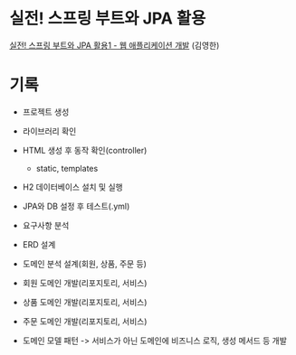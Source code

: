 # 실전! 스프링 부트와 JPA 활용
[실전! 스프링 부트와 JPA 활용1 - 웹 애플리케이션 개발](https://www.inflearn.com/course/%EC%8A%A4%ED%94%84%EB%A7%81%EB%B6%80%ED%8A%B8-JPA-%ED%99%9C%EC%9A%A9-1?) (김영한)

# 기록
- 프로젝트 생성
- 라이브러리 확인
- HTML 생성 후 동작 확인(controller)
  - static, templates
- H2 데이터베이스 설치 및 실행
- JPA와 DB 설정 후 테스트(.yml)

- 요구사항 분석
- ERD 설계
- 도메인 분석 설계(회원, 상품, 주문 등)

- 회원 도메인 개발(리포지토리, 서비스)
- 상품 도메인 개발(리포지토리, 서비스)
- 주문 도메인 개발(리포지토리, 서비스)

- 도메인 모델 패턴
  -> 서비스가 아닌 도메인에 비즈니스 로직, 생성 메서드 등 개발
